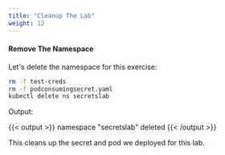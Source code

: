 ```yaml
---
title: "Cleanup The Lab"
weight: 12
---
```


#### Remove The Namespace

Let's delete the namespace for this exercise:

```bash timeout=60
rm -f test-creds
rm -f podconsumingsecret.yaml
kubectl delete ns secretslab
```

Output:

{{< output >}}
namespace "secretslab" deleted
{{< /output >}}

This cleans up the secret and pod we deployed for this lab.
